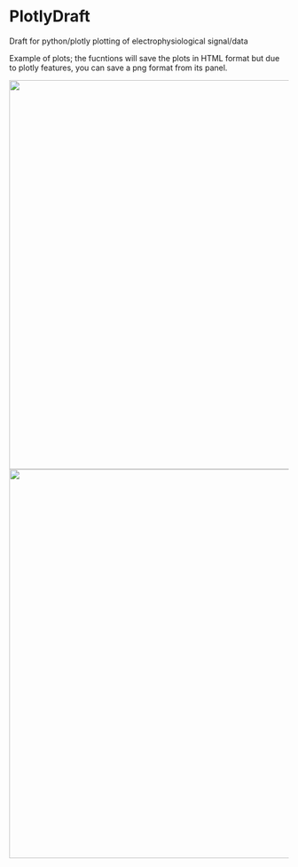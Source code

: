 # PlotlyDraft

Draft for python/plotly plotting of electrophysiological signal/data

Example of plots; the fucntions will save the plots in HTML format but due to plotly features, you can save a png format from its panel.


<img src="https://github.com/HNXJ/PlotlyDraft/blob/main/pfc_spectral_coherence.png" width="700"/>

<img src="https://github.com/HNXJ/PlotlyDraft/blob/main/pfc_spectral_powers.png" width="700"/>
